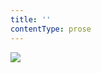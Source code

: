 ```yaml
---
title: ''
contentType: prose
---
```


<section>

![](../Images/obalka_nasi_furianti.jpg)

</section>

